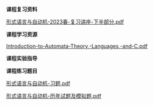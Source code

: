 **课程复习资料**

[形式语言与自动机-2023春-复习讲座-下半部分.pdf](https://gh.hitcs.cc/https://raw.githubusercontent.com/HIT-OpenCS/CS_Courses/main/公共课程/形式语言与自动机/课程复习资料/形式语言与自动机-2023春-复习讲座-下半部分.pdf)

**课程学习资源**

[Introduction-to-Automata-Theory,-Languages,-and-C.pdf](https://gh.hitcs.cc/https://raw.githubusercontent.com/HIT-OpenCS/CS_Courses/main/公共课程/形式语言与自动机/课程学习资源/Introduction-to-Automata-Theory,-Languages,-and-C.pdf)

**课程实验指导**

**课程练习题目**

[形式语言与自动机-习题.pdf](https://gh.hitcs.cc/https://raw.githubusercontent.com/HIT-OpenCS/CS_Courses/main/公共课程/形式语言与自动机/课程练习题目/形式语言与自动机-习题.pdf)

[形式语言与自动机-历年试题及模拟题.pdf](https://gh.hitcs.cc/https://raw.githubusercontent.com/HIT-OpenCS/CS_Courses/main/公共课程/形式语言与自动机/课程练习题目/形式语言与自动机-历年试题及模拟题.pdf)

